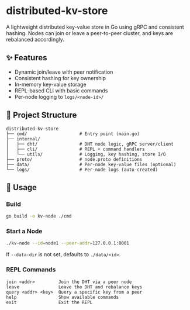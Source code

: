 # distributed-kv-store

A lightweight distributed key-value store in Go using gRPC and consistent hashing. Nodes can join or leave a peer-to-peer cluster, and keys are rebalanced accordingly.

## ✨ Features

- Dynamic join/leave with peer notification
- Consistent hashing for key ownership
- In-memory key-value storage
- REPL-based CLI with basic commands
- Per-node logging to `logs/<node-id>/`

## 📁 Project Structure

```
distributed-kv-store
├── cmd/                    # Entry point (main.go)
├── internal/
│   ├── dht/                # DHT node logic, gRPC server/client
│   ├── cli/                # REPL + command handlers
│   └── utils/              # Logging, key hashing, store I/O
├── proto/                  # node.proto definitions
├── data/                   # Per-node key-value files (optional)
└── logs/                   # Per-node logs (auto-created)
```

## 🚀 Usage

### Build

```bash
go build -o kv-node ./cmd
```

### Start a Node

```bash
./kv-node --id=node1 --peer-addr=127.0.0.1:8001
```

If `--data-dir` is not set, defaults to `./data/<id>`.

### REPL Commands

```text
join <addr>         Join the DHT via a peer node
leave               Leave the DHT and rebalance keys
query <addr> <key>  Query a specific key from a peer
help                Show available commands
exit                Exit the REPL
```
